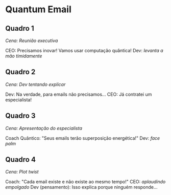 # Quantum Email

## Quadro 1
*Cena: Reunião executiva*

CEO: Precisamos inovar! Vamos usar computação quântica!
Dev: *levanta a mão timidamente*

## Quadro 2
*Cena: Dev tentando explicar*

Dev: Na verdade, para emails não precisamos...
CEO: Já contratei um especialista!

## Quadro 3
*Cena: Apresentação do especialista*

Coach Quântico: "Seus emails terão superposição energética!"
Dev: *face palm*

## Quadro 4
*Cena: Plot twist*

Coach: "Cada email existe e não existe ao mesmo tempo!"
CEO: *aplaudindo empolgado*
Dev (pensamento): Isso explica porque ninguém responde... 